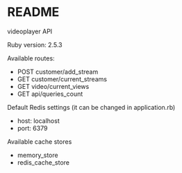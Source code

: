 # README

videoplayer API

Ruby version: 2.5.3

Available routes:
* POST customer/add_stream 
* GET customer/current_streams
* GET video/current_views
* GET api/queries_count

Default Redis settings (it can be changed in application.rb)
* host: localhost
* port: 6379

Available cache stores
* memory_store
* redis_cache_store